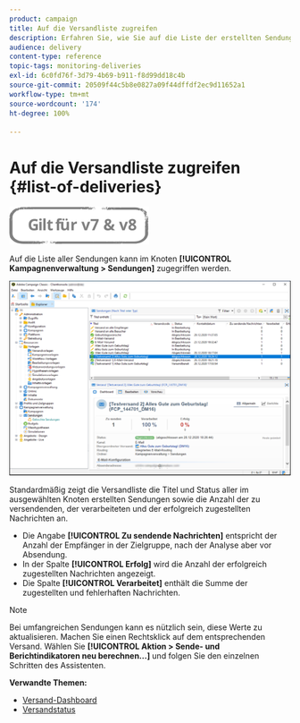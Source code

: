 ```yaml
---
product: campaign
title: Auf die Versandliste zugreifen
description: Erfahren Sie, wie Sie auf die Liste der erstellten Sendungen zugreifen können.
audience: delivery
content-type: reference
topic-tags: monitoring-deliveries
exl-id: 6c0fd76f-3d79-4b69-b911-f8d99dd18c4b
source-git-commit: 20509f44c5b8e0827a09f44dffdf2ec9d11652a1
workflow-type: tm+mt
source-wordcount: '174'
ht-degree: 100%

---
```


# Auf die Versandliste zugreifen {#list-of-deliveries}

![](../../assets/common.svg)

Auf die Liste aller Sendungen kann im Knoten **[!UICONTROL Kampagnenverwaltung > Sendungen]** zugegriffen werden.

![](assets/deliveries-list.png)

Standardmäßig zeigt die Versandliste die Titel und Status aller im ausgewählten Knoten erstellten Sendungen sowie die Anzahl der zu versendenden, der verarbeiteten und der erfolgreich zugestellten Nachrichten an.

* Die Angabe **[!UICONTROL Zu sendende Nachrichten]** entspricht der Anzahl der Empfänger in der Zielgruppe, nach der Analyse aber vor Absendung.
* In der Spalte **[!UICONTROL Erfolg]** wird die Anzahl der erfolgreich zugestellten Nachrichten angezeigt.
* Die Spalte **[!UICONTROL Verarbeitet]** enthält die Summe der zugestellten und fehlerhaften Nachrichten.

>[!NOTE]
>
>Bei umfangreichen Sendungen kann es nützlich sein, diese Werte zu aktualisieren. Machen Sie einen Rechtsklick auf dem entsprechenden Versand. Wählen Sie **[!UICONTROL Aktion > Sende- und Berichtindikatoren neu berechnen...]** und folgen Sie den einzelnen Schritten des Assistenten.

**Verwandte Themen:**

* [Versand-Dashboard](delivery-dashboard.md)
* [Versandstatus](delivery-statuses.md)
